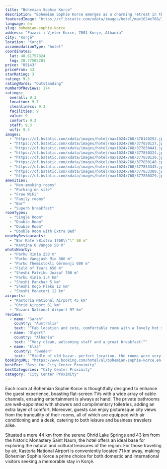 ```yaml
---
title: "Bohemian Sophie Korce"
description: "Bohemian Sophie Korce emerges as a charming retreat in the heart of Korçë, offering guests a unique blend of comfort and convenience."
featuredImage: "https://cf.bstatic.com/xdata/images/hotel/max1024x768/378140292.jpg?k=9ff913b51ff27e35316133c44a89a1da24f9da94d771298785c6827faf5c3bc6&o=&hp=1"
language: en
slug: bohemian-sophie-korce
address: "Pazari i Vjeter Korce, 7001 Korçë, Albania"
city: "Korçë"
location: "Korçë"
accommodationType: "hotel"
coordinates:
  lat: 40.61757824
  lng: 20.77502201
price: "US$43"
priceFrom: 43
starRating: 3
rating: 9.3
ratingWords: "Outstanding"
numberOfReviews: 174
ratings:
  overall: 9.3
  location: 9.7
  cleanliness: 9.3
  facilities: 9
  value: 9
  comfort: 9.2
  staff: 9.3
  wifi: 9.5
images:
  - "https://cf.bstatic.com/xdata/images/hotel/max1024x768/378140292.jpg?k=9ff913b51ff27e35316133c44a89a1da24f9da94d771298785c6827faf5c3bc6&o=&hp=1"
  - "https://cf.bstatic.com/xdata/images/hotel/max1024x768/377850137.jpg?k=e878deb457ffc3a5dd92b57d2dc06e6cd91863c91baafa6cf9adee04aa683192&o=&hp=1"
  - "https://cf.bstatic.com/xdata/images/hotel/max1024x768/377850441.jpg?k=ebf761c5cd5c4eb85b5913c75d8a2f9a3f97280cf46523c855b581a615f7aaaf&o=&hp=1"
  - "https://cf.bstatic.com/xdata/images/hotel/max1024x768/377850324.jpg?k=0912e7a919b341ca7d7fcdc1f7d3735ee26579e6fd53e8dc69108608d0e96e90&o=&hp=1"
  - "https://cf.bstatic.com/xdata/images/hotel/max1024x768/377850130.jpg?k=33e1a96de8798681d171cb731c9153997739d99c2a3e93433759d8c99339819c&o=&hp=1"
  - "https://cf.bstatic.com/xdata/images/hotel/max1024x768/377850140.jpg?k=b98d774d7bb30f72e487b1f73d86c50b7b0af252d0f8fda6e57921a2ad8e61e1&o=&hp=1"
  - "https://cf.bstatic.com/xdata/images/hotel/max1024x768/377853345.jpg?k=086b782833f674b38bab54b8a09bac7bb5569bd4e2fdc0720cac80d33794bff0&o=&hp=1"
  - "https://cf.bstatic.com/xdata/images/hotel/max1024x768/377853300.jpg?k=e0cee46a28e71594c00c57bc55eff86508dd3eb3f6fa39600c6689547b579246&o=&hp=1"
  - "https://cf.bstatic.com/xdata/images/hotel/max1024x768/377850329.jpg?k=b37ee8e38757161b66dd64ead576492120775086162cea233502d9be8bbf5fed&o=&hp=1"
amenities:
  - "Non-smoking rooms"
  - "Parking on site"
  - "Free WiFi"
  - "Family rooms"
  - "Bar"
  - "Superb breakfast"
roomTypes:
  - "Single Room"
  - "Double Room"
  - "Double Room"
  - "Double Room with Extra Bed"
nearbyRestaurants:
  - "Bar Kafe \Bistro 1760\\"\" 50 m"
  - "Kantina O Vangos 50 m"
whatsNearby:
  - "Parku Rinia 250 m"
  - "Parku Vangjush Mio 300 m"
  - "Parku Themistokli Gërmenji 600 m"
  - "Field of Tears 650 m"
  - "Sheshi Patriku Joasaf 700 m"
  - "Parku Rinia 1.4 km"
  - "Sheshi Panxhar 5 km"
  - "Sheshi Koço Plaku 12 km"
  - "Sheshi Penetori 12 km"
airports:
  - "Kastoria National Airport 45 km"
  - "Ohrid Airport 61 km"
  - "Kozani National Airport 97 km"
reviews:
  - name: "Sarah"
    country: "Australia"
    text: "“Fab location and cute, comfortable room with a lovely hot shower”"
  - name: "Olgert"
    country: "Albania"
    text: "“Very clean, welcoming staff and a great breakfast!”"
  - name: "Elza"
    country: "Sweden"
    text: "“Middle of old bazar. perfect location, the rooms were very cozy and felt like home. The best part was the friendly straff and a very very dear lady that made us traditional albanian breakfast every morning. Tezja Arta was the heart and soul of the...”"
bookingURL: "https://www.booking.com/hotel/al/bohemian-sophie-korce.en-gb.html?aid=8035640"
bestFor: "Best for City Center Proximity"
bestCategories: "City Center Proximity"
category: "City Center Proximity"
---
```


Each room at Bohemian Sophie Korce is thoughtfully designed to enhance the guest experience, boasting flat-screen TVs with a wide array of cable channels, ensuring entertainment is always at hand. The private bathrooms are well-appointed with showers and complimentary toiletries, adding an extra layer of comfort. Moreover, guests can enjoy picturesque city views from the tranquility of their rooms, all of which are equipped with air conditioning and a desk, catering to both leisure and business travelers alike.

Situated a mere 44 km from the serene Ohrid Lake Springs and 43 km from the historic Monastery Saint Naum, the hotel offers an ideal base for exploring the natural and cultural treasures of the region. For those traveling by air, Kastoria National Airport is conveniently located 71 km away, making Bohemian Sophie Korce a prime choice for both domestic and international visitors seeking a memorable stay in Korçë.